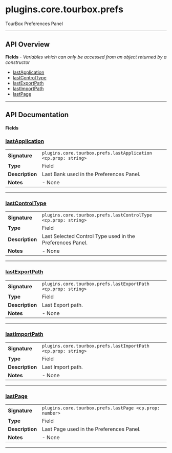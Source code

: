 # plugins.core.tourbox.prefs

TourBox Preferences Panel

---

## API Overview
**Fields** - _Variables which can only be accessed from an object returned by a constructor_
 * [lastApplication](#lastapplication)
 * [lastControlType](#lastcontroltype)
 * [lastExportPath](#lastexportpath)
 * [lastImportPath](#lastimportpath)
 * [lastPage](#lastpage)


---

## API Documentation

#### Fields


### [lastApplication](#lastapplication)

|                                             |                                                                                     |
| --------------------------------------------|-------------------------------------------------------------------------------------|
| **Signature**                               | `plugins.core.tourbox.prefs.lastApplication <cp.prop: string>`                                                                    |
| **Type**                                    | Field                                                                     |
| **Description**                             | Last Bank used in the Preferences Panel.                                                                     |
| **Notes**                                   | - None |

---


### [lastControlType](#lastcontroltype)

|                                             |                                                                                     |
| --------------------------------------------|-------------------------------------------------------------------------------------|
| **Signature**                               | `plugins.core.tourbox.prefs.lastControlType <cp.prop: string>`                                                                    |
| **Type**                                    | Field                                                                     |
| **Description**                             | Last Selected Control Type used in the Preferences Panel.                                                                     |
| **Notes**                                   | - None |

---


### [lastExportPath](#lastexportpath)

|                                             |                                                                                     |
| --------------------------------------------|-------------------------------------------------------------------------------------|
| **Signature**                               | `plugins.core.tourbox.prefs.lastExportPath <cp.prop: string>`                                                                    |
| **Type**                                    | Field                                                                     |
| **Description**                             | Last Export path.                                                                     |
| **Notes**                                   | - None |

---


### [lastImportPath](#lastimportpath)

|                                             |                                                                                     |
| --------------------------------------------|-------------------------------------------------------------------------------------|
| **Signature**                               | `plugins.core.tourbox.prefs.lastImportPath <cp.prop: string>`                                                                    |
| **Type**                                    | Field                                                                     |
| **Description**                             | Last Import path.                                                                     |
| **Notes**                                   | - None |

---


### [lastPage](#lastpage)

|                                             |                                                                                     |
| --------------------------------------------|-------------------------------------------------------------------------------------|
| **Signature**                               | `plugins.core.tourbox.prefs.lastPage <cp.prop: number>`                                                                    |
| **Type**                                    | Field                                                                     |
| **Description**                             | Last Page used in the Preferences Panel.                                                                     |
| **Notes**                                   | - None |

---

